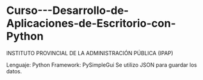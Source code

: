 # Curso---Desarrollo-de-Aplicaciones-de-Escritorio-con-Python
INSTITUTO PROVINCIAL DE LA ADMINISTRACIÓN PÚBLICA (IPAP)

Lenguaje: Python
Framework: PySimpleGui
Se utilizo JSON para guardar los datos.
